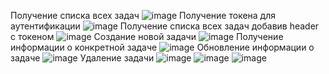 Получение списка всех задач
![image](https://github.com/Azamatsksstv/taskmanager/assets/90980633/ef430e7e-f1f0-4b24-8f7f-83f197c40322)
Получение токена для аутентификации
![image](https://github.com/Azamatsksstv/taskmanager/assets/90980633/3077dbf0-4ed6-4a21-af19-9577c26b5cc4)
Получение списка всех задач добавив header с токеном
![image](https://github.com/Azamatsksstv/taskmanager/assets/90980633/3a5ef954-fbaf-40d6-8def-52a906da794c)
Создание новой задачи
![image](https://github.com/Azamatsksstv/taskmanager/assets/90980633/2db6f59d-2cc6-482e-86fc-f29953e64c99)
Получение информации о конкретной задаче
![image](https://github.com/Azamatsksstv/taskmanager/assets/90980633/bebee5d1-d064-49c5-8cee-22e0a50c6617)
Обновление информации о задаче
![image](https://github.com/Azamatsksstv/taskmanager/assets/90980633/f79a8633-6a05-4636-acff-355e4a8809fe)
Удаление задачи
![image](https://github.com/Azamatsksstv/taskmanager/assets/90980633/8ff36f5a-c5a8-4e26-b788-fb236893e065)
![image](https://github.com/Azamatsksstv/taskmanager/assets/90980633/4c2a5e16-c5e2-42ac-a4a0-00016a3abfec)
![image](https://github.com/Azamatsksstv/taskmanager/assets/90980633/1fe83213-da73-474b-ad2c-2d2a2f5b3228)
